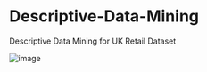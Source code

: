 # Descriptive-Data-Mining

Descriptive Data Mining for UK Retail Dataset

![image](https://user-images.githubusercontent.com/72088607/222609882-0c9a1e25-6bd8-4e7a-8978-bc5c74232da7.png)

